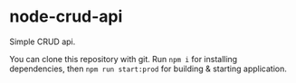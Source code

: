 # node-crud-api

Simple CRUD api.

You can clone this repository with git.
Run `npm i` for installing dependencies, then `npm run start:prod` for building & starting application.
